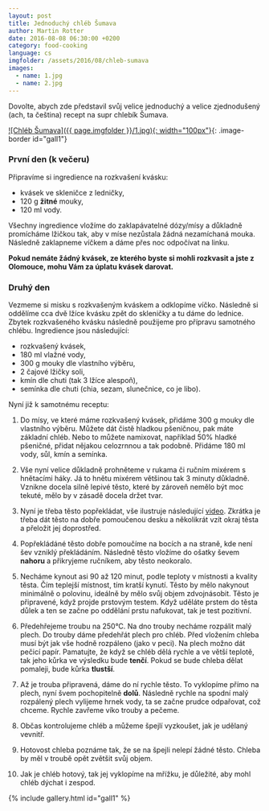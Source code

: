 ```yaml
---
layout: post
title: Jednoduchý chléb Šumava
author: Martin Rotter
date: 2016-08-08 06:30:00 +0200
category: food-cooking
language: cs
imgfolder: /assets/2016/08/chleb-sumava
images:
  - name: 1.jpg
  - name: 2.jpg
---
```


Dovolte, abych zde představil svůj velice jednoduchý a velice zjednodušený (ach, ta čeština) recept na supr chlebík Šumava.
<!--more-->

[![Chléb Šumava]({{ page.imgfolder }}/1.jpg){: width="100px"}](#){: .image-border id="gall1"}

### První den (k večeru)

Připravíme si ingredience na rozkvašení kvásku:

* kvásek ve skleničce z ledničky,
* 120 g **žitné** mouky,
* 120 ml vody.

Všechny ingredience vložíme do zaklapávatelné dózy/mísy a důkladně promícháme lžičkou tak, aby v míse nezůstala žádná nezamíchaná mouka. Následně zaklapneme víčkem a dáme přes noc odpočívat na linku.

**Pokud nemáte žádný kvásek, ze kterého byste si mohli rozkvasit a jste z Olomouce, mohu Vám za úplatu kvásek darovat.**

### Druhý den

Vezmeme si misku s rozkvašeným kváskem a odklopíme víčko. Následně si oddělíme cca dvě lžíce kvásku zpět do skleničky a tu dáme do lednice. Zbytek rozkvašeného kvásku následně použijeme pro přípravu samotného chlébu. Ingredience jsou následující:

* rozkvašený kvásek,
* 180 ml vlažné vody,
* 300 g mouky dle vlastního výběru,
* 2 čajové lžičky soli,
* kmín dle chuti (tak 3 lžíce alespoň),
* semínka dle chuti (chia, sezam, slunečnice, co je libo).

Nyní již k samotnému receptu:

1. Do mísy, ve které máme rozkvašený kvásek, přidáme 300 g mouky dle vlastního výběru. Můžete dát čistě hladkou pšeničnou, pak máte základní chléb. Nebo to můžete namixovat, například 50% hladké pšeničné, přidat nějakou celozrnnou a tak podobně. Přidáme 180 ml vody, sůl, kmín a semínka.

2. Vše nyní velice důkladně prohněteme v rukama či ručním mixérem s hnětacími háky. Já to hnětu mixérem většinou tak 3 minuty důkladně. Vznikne docela silně lepivé těsto, které by zároveň nemělo být moc tekuté, mělo by v zásadě docela držet tvar.

3. Nyní je třeba těsto popřekládat, vše ilustruje následující [video](https://www.youtube.com/watch?v=nCCHzSjUNXc). Zkrátka je třeba dát těsto na dobře pomoučenou desku a několikrát vzít okraj těsta a přeložit jej doprostřed.

4. Popřekládáné těsto dobře pomoučíme na bocích a na straně, kde není šev vzniklý překládáním. Následně těsto vložíme do ošatky ševem **nahoru** a přikryjeme ručníkem, aby těsto neokoralo.

5. Necháme kynout asi 90 až 120 minut, podle teploty v místnosti a kvality těsta. Čím teplejší místnost, tím kratší kynutí. Těsto by mělo nakynout minimálně o polovinu, ideálně by mělo svůj objem zdvojnásobit. Těsto je připravené, když projde prstovým testem. Když uděláte prstem do těsta důlek a ten se začne po oddělání prstu nafukovat, tak je test pozitivní.

6. Předehřejeme troubu na 250°C. Na dno trouby necháme rozpálit malý plech. Do trouby dáme předehřát plech pro chléb. Před vložením chleba musí být jak vše hodně rozpáleno (jako v peci). Na plech možno dát pečicí papír. Pamatujte, že když se chléb dělá rychle a ve větší teplotě, tak jeho kůrka ve výsledku bude **tenčí**. Pokud se bude chleba dělat pomaleji, bude kůrka **tlustší**.

7. Až je trouba připravená, dáme do ní rychle těsto. To vyklopíme přímo na plech, nyní švem pochopitelně **dolů**. Následně rychle na spodní malý rozpálený plech vylijeme hrnek vody, ta se začne prudce odpařovat, což chceme. Rychle zavřeme víko trouby a pečeme.

8. Občas kontrolujeme chléb a můžeme špejlí vyzkoušet, jak je udělaný vevnitř.

9. Hotovost chleba poznáme tak, že se na špejli nelepí žádné těsto. Chleba by měl v troubě opět zvětšit svůj objem.

10. Jak je chléb hotový, tak jej vyklopíme na mřížku, je důležité, aby mohl chléb dýchat i zespod.



{% include gallery.html id="gall1" %}